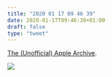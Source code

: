 ```yaml
---
title: "2020 01 17 09 46 39"
date: 2020-01-17T09:46:39+01:00
draft: false
type: "tweet"
---
```

[The (Unofficial) Apple Archive](https://www.applearchive.org).

![](/img/2020-01-17-09-47-25.png)
